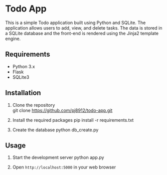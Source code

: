 # Todo App

This is a simple Todo application built using Python and SQLite. The application allows users to add, view, and delete tasks. The data is stored in a SQLite database and the front-end is rendered using the Jinja2 template engine.

## Requirements
- Python 3.x
- Flask
- SQLite3

## Installation
1. Clone the repository    
    git clone https://github.com/pj8912/todo-app.git

2. Install the required packages
    pip install -r requirements.txt

3. Create the database
    python db_create.py

## Usage
1. Start the development server
    python app.py

2. Open `http://localhost:5000` in your web browser

